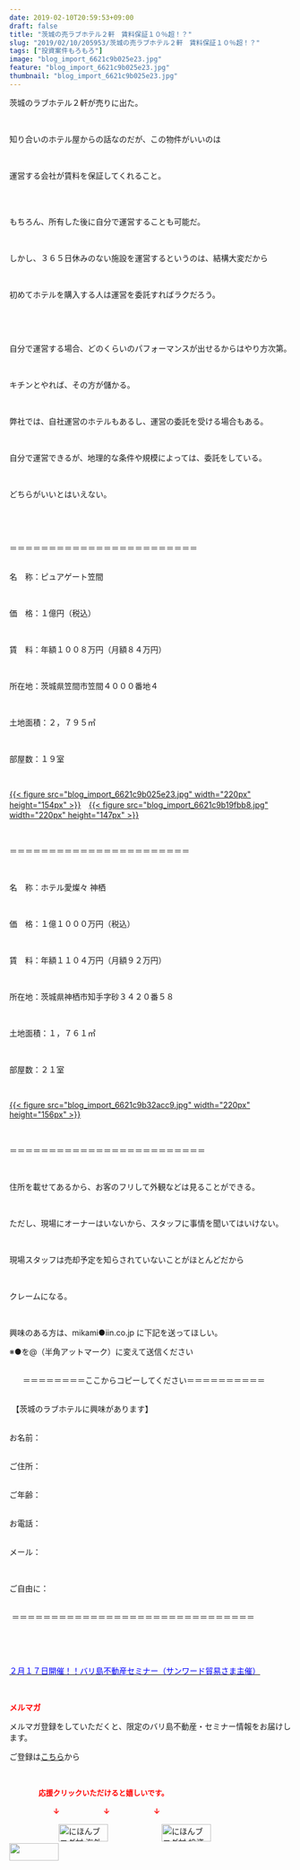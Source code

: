 ```yaml
---
date: 2019-02-10T20:59:53+09:00
draft: false
title: "茨城の売ラブホテル２軒　賃料保証１０％超！？"
slug: "2019/02/10/205953/茨城の売ラブホテル２軒　賃料保証１０％超！？"
tags: ["投資案件もろもろ"]
image: "blog_import_6621c9b025e23.jpg"
feature: "blog_import_6621c9b025e23.jpg"
thumbnail: "blog_import_6621c9b025e23.jpg"
---
```

<p>茨城のラブホテル２軒が売りに出た。</p><p> </p><p>知り合いのホテル屋からの話なのだが、この物件がいいのは</p><p> </p><p>運営する会社が賃料を保証してくれること。</p><p> </p><p><br/>もちろん、所有した後に自分で運営することも可能だ。</p><p> </p><p>しかし、３６５日休みのない施設を運営するというのは、結構大変だから</p><p> </p><p>初めてホテルを購入する人は運営を委託すればラクだろう。</p><p> </p><p> </p><p>自分で運営する場合、どのくらいのパフォーマンスが出せるからはやり方次第。</p><p> </p><p>キチンとやれば、その方が儲かる。</p><p> </p><p>弊社では、自社運営のホテルもあるし、運営の委託を受ける場合もある。</p><p> </p><p>自分で運営できるが、地理的な条件や規模によっては、委託をしている。</p><p> </p><p>どちらがいいとはいえない。</p><p> </p><p> </p><p>＝＝＝＝＝＝＝＝＝＝＝＝＝＝＝＝＝＝＝＝＝＝＝＝</p><p><br/>名　称：ピュアゲート笠間</p><p> </p><p>価　格：１億円（税込）</p><p> </p><p>賃　料：年額１００８万円（月額８４万円）</p><p> </p><p>所在地：茨城県笠間市笠間４０００番地４</p><p> </p><p>土地面積：２，７９５㎡</p><p> </p><p>部屋数：１９室</p><p> </p><p><a href="blog_import_6621c9b025e23.jpg">{{< figure src="blog_import_6621c9b025e23.jpg" width="220px" height="154px" >}}</a>　<a href="blog_import_6621c9b19fbb8.jpg">{{< figure src="blog_import_6621c9b19fbb8.jpg" width="220px" height="147px" >}}</a></p><p> </p><p>＝＝＝＝＝＝＝＝＝＝＝＝＝＝＝＝＝＝＝＝＝＝＝</p><p> </p><p>名　称：ホテル愛燦々 神栖</p><p> </p><p>価　格：１億１０００万円（税込）</p><p> </p><p>賃　料：年額１１０４万円（月額９２万円）</p><p> </p><p>所在地：茨城県神栖市知手字砂３４２０番５８</p><p> </p><p>土地面積：１，７６１㎡</p><p> </p><p>部屋数：２１室</p><p> </p><p><a href="blog_import_6621c9b32acc9.jpg">{{< figure src="blog_import_6621c9b32acc9.jpg" width="220px" height="156px" >}}</a></p><p> </p><p>＝＝＝＝＝＝＝＝＝＝＝＝＝＝＝＝＝＝＝＝＝＝＝＝＝</p><p> </p><p>住所を載せてあるから、お客のフリして外観などは見ることができる。</p><p> </p><p>ただし、現場にオーナーはいないから、スタッフに事情を聞いてはいけない。</p><p> </p><p>現場スタッフは売却予定を知らされていないことがほとんどだから</p><p> </p><p>クレームになる。</p><p> </p><p>興味のある方は、mikami●iin.co.jp に下記を送ってほしい。</p><p>※●を@（半角アットマーク）に変えて送信ください</p><p><br/>      ＝＝＝＝＝＝＝＝ここからコピーしてください＝＝＝＝＝＝＝＝＝＝</p><p><br/> 【茨城のラブホテルに興味があります】</p><p><br/>お名前：</p><p><br/>ご住所：</p><p><br/>ご年齢：</p><p><br/>お電話：</p><p><br/>メール：</p><p> </p><p>ご自由に：</p><p><br/> ＝＝＝＝＝＝＝＝＝＝＝＝＝＝＝＝＝＝＝＝＝＝＝＝＝＝＝＝＝＝＝</p><p> </p><p> </p><p><a href="index.html" target="_blank"><span style="color: rgb(0, 0, 255);">２月１７日開催！！バリ島不動産セミナー（サンワード貿易さま主催）</span></a></p><p> </p><p><span style="font-weight: bold;"><span style="color: rgb(255, 0, 0);">メルマガ</span></span></p><p>メルマガ登録をしていただくと、限定のバリ島不動産・セミナー情報をお届けします。</p><p>ご登録は<a href="f9eeVI" target="_blank">こちら</a>から</p><p style="text-align: center;"> </p><p><font color="#ff0000" size="2"><strong>　　　　応援クリックいただけると嬉しいです。</strong></font></p><p><font color="#ff0000" size="2"><strong>　　　　　　↓　　　　　　↓　　　　　　↓</strong></font></p><p><a href="ranking.html?p_cid=01260127" id="&amp;blogmura_banner"><img alt="にほんブログ村 海外生活ブログ バリ島情報へ" border="0" height="31" src="data:image/svg+xml;charset=utf-8,%3Csvg%20xmlns%3D%22http%3A%2F%2Fwww.w3.org%2F2000%2Fsvg%22%20title%3D%22Placeholder%20for%20Images%22%20role%3D%22presentation%22%20viewBox%3D%220%200%2088%2031%22%20%2F%3E" width="88" data-src="//overseas.blogmura.com/bali/img/bali88_31.gif" style="aspect-ratio: auto 88 / 31;"/><noscript><img alt="にほんブログ村 海外生活ブログ バリ島情報へ" border="0" height="31" src="//overseas.blogmura.com/bali/img/bali88_31.gif" width="88"></noscript></a>  <a href="ranking.html?p_cid=01260127" id="&amp;blogmura_banner"><img alt="にほんブログ村 投資ブログ 不動産投資へ" border="0" height="31" src="data:image/svg+xml;charset=utf-8,%3Csvg%20xmlns%3D%22http%3A%2F%2Fwww.w3.org%2F2000%2Fsvg%22%20title%3D%22Placeholder%20for%20Images%22%20role%3D%22presentation%22%20viewBox%3D%220%200%2088%2031%22%20%2F%3E" width="88" data-src="//investment.blogmura.com/hudousantoushi/img/hudousantoushi88_31.gif" style="aspect-ratio: auto 88 / 31;"/><noscript><img alt="にほんブログ村 投資ブログ 不動産投資へ" border="0" height="31" src="//investment.blogmura.com/hudousantoushi/img/hudousantoushi88_31.gif" width="88"></noscript></a> <a href="link.php?1804582" title="人気ブログランキングへ"><img border="0" height="31" src="data:image/svg+xml;charset=utf-8,%3Csvg%20xmlns%3D%22http%3A%2F%2Fwww.w3.org%2F2000%2Fsvg%22%20title%3D%22Placeholder%20for%20Images%22%20role%3D%22presentation%22%20viewBox%3D%220%200%2088%2031%22%20%2F%3E" width="88" data-src="https://blog.with2.net/img/banner/banner_22.gif" style="aspect-ratio: auto 88 / 31;"/><noscript><img border="0" height="31" src="https://blog.with2.net/img/banner/banner_22.gif" width="88"></noscript></a></p><p> </p>

